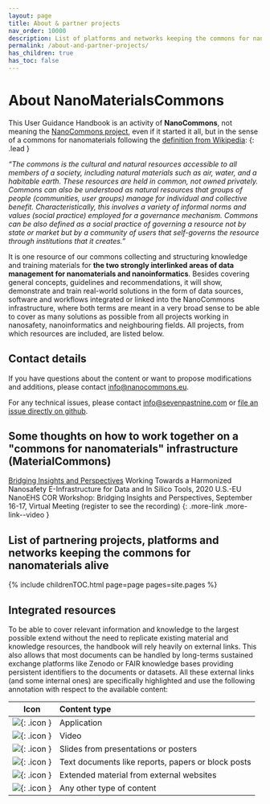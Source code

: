 ```yaml
---
layout: page
title: About & partner projects
nav_order: 10000
description: List of platforms and networks keeping the commons for nanomaterials alive
permalink: /about-and-partner-projects/
has_children: true
has_toc: false
---
```

# About NanoMaterialsCommons
This User Guidance Handbook is an activity of **NanoCommons**, not meaning the [NanoCommons project](https://nanocommons.eu), even if it started it all, but in the sense of a commons for nanomaterials following the [definition from Wikipedia](https://en.wikipedia.org/wiki/Commons):
{: .lead }

_“The commons is the cultural and natural resources accessible to all members of a society, including natural materials such as air, water, and a habitable earth. These resources are held in common, not owned privately. Commons can also be understood as natural resources that groups of people (communities, user groups) manage for individual and collective benefit. Characteristically, this involves a variety of informal norms and values (social practice) employed for a governance mechanism. Commons can be also defined as a social practice of governing a resource not by state or market but by a community of users that self-governs the resource through institutions that it creates.”_

It is one resource of our commons collecting and structuring knowledge and training materials for **the two strongly interlinked areas of data management for nanomaterials and nanoinformatics**. Besides covering general concepts, guidelines and recommendations, it will show, demonstrate and train real-world solutions in the form of data sources, software and workflows integrated or linked into the NanoCommons infrastructure, where both terms are meant in a very broad sense to be able to cover as many solutions as possible from all projects working in nanosafety, nanoinformatics and neighbouring fields. All projects, from which resources are included, are listed below.

## Contact details

If you have questions about the content or want to propose modifications and additions, please contact [info@nanocommons.eu](mailto:info@sevenpastnine.com?subject=[NanoMaterialsCommons]%20Contents%20question).

For any technical issues, please contact [info@sevenpastnine.com](mailto:info@sevenpastnine.com?subject=[NanoMaterialsCommons]%20Technical%20issue) or [file an issue directly on github](https://github.com/NanoCommons/user-handbook/issues).

## Some thoughts on how to work together on a "commons for nanomaterials" infrastructure (MaterialCommons)

[Bridging Insights and Perspectives](https://tvworldwide.com/events/nanotech/200824/default.cfm?id=17730&type=flv&test=0&live=0)
Working Towards a Harmonized Nanosafety E-Infrastructure for Data and In Silico Tools, 2020 U.S.-EU NanoEHS COR Workshop: Bridging Insights and Perspectives, September 16-17, Virtual Meeting
(register to see the recording)
{: .more-link .more-link--video }

## List of partnering projects, platforms and networks keeping the commons for nanomaterials alive
{% include childrenTOC.html page=page pages=site.pages %}


## Integrated resources
To be able to cover relevant information and knowledge to the largest possible extend without the need to replicate existing material and knowledge resources, the handbook will rely heavily on external links. This also allows that most documents can be handled by long-terms sustained exchange platforms like Zenodo or FAIR knowledge bases providing persistent identifiers to the documents or datasets. All these external links (and some internal ones) are specifically highlighted and use the following annotation with respect to the available content:

| Icon | Content type |
|:-------:|:--------|
| ![]({{site.baseurl}}/images/icons/app.png){: .icon } | Application |
| ![]({{site.baseurl}}/images/icons/video.png){: .icon } | Video |
| ![]({{site.baseurl}}/images/icons/slides.png){: .icon } | Slides from presentations or posters |
| <img src="{{ site.baseurl }}/images/icons/file-text.svg">{: .icon } | Text documents like reports, papers or block posts |
| ![]({{site.baseurl}}/images/icons/webpages.png){: .icon } | Extended material from external websites |
| <img src="{{ site.baseurl }}/images/icons/file.svg">{: .icon } | Any other type of content |
